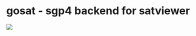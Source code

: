# gosat - sgp4 backend for satviewer

![](https://github.com/ivantaran/gosat/workflows/go/badge.svg)
